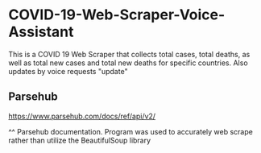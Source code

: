 # COVID-19-Web-Scraper-Voice-Assistant

This is a COVID 19 Web Scraper that collects total cases, total deaths, as well as total new cases and total new deaths for specific countries. Also updates by voice requests "update"

## Parsehub

https://www.parsehub.com/docs/ref/api/v2/

^^ Parsehub documentation. Program was used to accurately web scrape rather than utilize the BeautifulSoup library
